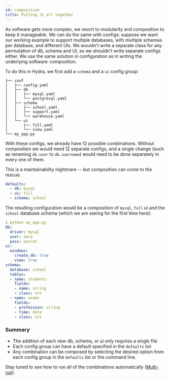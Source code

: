 ```yaml
---
id: composition
title: Putting it all together
---
```


As software gets more complex, we resort to modularity and composition to keep it manageable. 
We can do the same with configs: suppose we want our working example to support multiple databases, with
multiple schemas per database, and different UIs. We wouldn't write a separate class
for any permutation of db, schema and UI, so we shouldn't write separate configs either. We use 
the same solution in configuration as in writing the underlying software: composition. 

To do this in Hydra, we first add a `schema` and a `ui` config group:

``` text title="Directory layout"
├── conf
│   ├── config.yaml
│   ├── db
│   │   ├── mysql.yaml
│   │   └── postgresql.yaml
│   ├── schema
│   │   ├── school.yaml
│   │   ├── support.yaml
│   │   └── warehouse.yaml
│   └── ui
│       ├── full.yaml
│       └── view.yaml
└── my_app.py
```

With these configs, we already have 12 possible combinations. Without composition we would need 12 separate configs, 
and a single change (such as renaming `db.user` to `db.username`) would need to be done separately in every one of them. 

This is a maintainability nightmare -- but composition can come to the rescue.

```yaml title="config.yaml"
defaults:
  - db: mysql
  - ui: full
  - schema: school
```

The resulting configuration would be a composition of `mysql`, `full` ui and the `school` database schema (which we are seeing for the first time here):
```yaml
$ python my_app.py
db:
  driver: mysql
  user: omry
  pass: secret
ui:
  windows:
    create_db: true
    view: true
schema:
  database: school
  tables:
  - name: students
    fields:
    - name: string
    - class: int
  - name: exams
    fields:
    - profession: string
    - time: data
    - class: int
```

### Summary
 - The addition of each new db, schema, or ui only requires a single file
 - Each config group can have a default specified in the `defaults` list
 - Any combination can be composed by selecting the desired option from each config group in the `defaults` list or the command line.

Stay tuned to see how to run all of the combinations automatically ([Multi-run](/tutorials/basic/6_multirun.md)).
